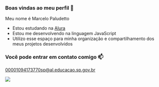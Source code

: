 ### Boas vindas ao meu perfil 💙

Meu nome é Marcelo Paludetto

- Estou estudando na [Alura](https://www.alura.com.br)
- Estou me desenvolvendo na linguagem JavaScript
- Utilizo esse espaço para minha organização e compartilhamento dos meus projetos desenvolvidos

### Você pode entrar em contato comigo 📫

00001094173770sp@al.educacao.sp.gov.br


![](https://media1.tenor.com/m/i_Hd_QrEw4IAAAAC/goodbye-bye.gif)
